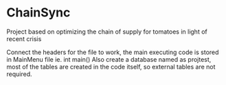 # ChainSync
Project based on optimizing the chain of supply for tomatoes in light of recent crisis

Connect the headers for the file to work, the main executing code is stored in MainMenu file ie. int main()
Also create a database named as projtest, most of the tables are created in the code itself, so external tables are not required.
